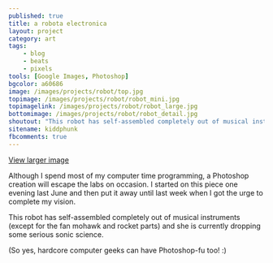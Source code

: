 ```yaml
---
published: true
title: a robota electronica
layout: project
category: art
tags:
    - blog
    - beats
    - pixels
tools: [Google Images, Photoshop]
bgcolor: a60686
image: /images/projects/robot/top.jpg
topimage: /images/projects/robot/robot_mini.jpg
topimagelink: /images/projects/robot/robot_large.jpg
bottomimage: /images/projects/robot/robot_detail.jpg
shoutout: "This robot has self-assembled completely out of musical instruments (except for the fan mohawk and rocket parts) and she is currently dropping some serious sonic science."
sitename: kiddphunk
fbcomments: true
---
```





[View larger image](/images/projects/robot/robot_large.jpg)

Although I spend most of my computer time programming, a Photoshop creation will escape the labs on occasion. I started on this piece one evening last June and then put it away until last week when I got the urge to complete my vision.

This robot has self-assembled completely out of musical instruments (except for the fan mohawk and rocket parts) and she is currently dropping some serious sonic science.

(So yes, hardcore computer geeks can have Photoshop-fu too! :)

